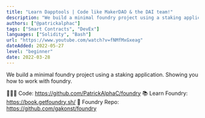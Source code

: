 ```yaml
---
title: "Learn Dapptools | Code like MakerDAO & the DAI team!"
description: "We build a minimal foundry project using a staking application. Showing you how to work with foundry. "
authors: ["@patrickalphac"]
tags: ["Smart Contracts", "DevEx"]
languages: ["Solidity", "Bash"]
url: "https://www.youtube.com/watch?v=fNMfMxGxeag"
dateAdded: 2022-05-27
level: "beginner"
date: 2022-03-28
---
```


We build a minimal foundry project using a staking application. Showing you how to work with foundry. 

👩🏻‍💻 Code: https://github.com/PatrickAlphaC/foundry
📚 Learn Foundry: https://book.getfoundry.sh/
🌋 Foundry Repo: https://github.com/gakonst/foundry
